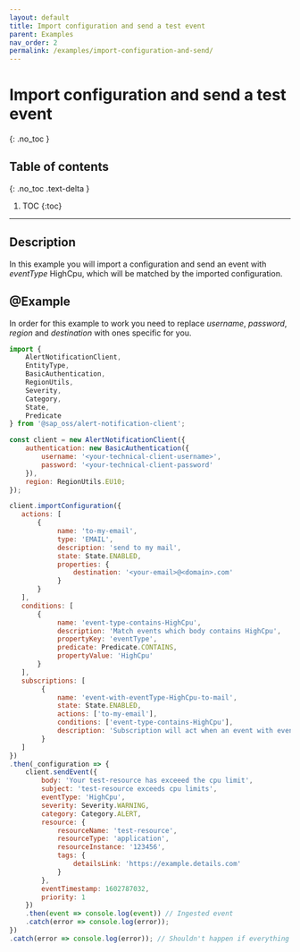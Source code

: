 ```yaml
---
layout: default
title: Import configuration and send a test event
parent: Examples
nav_order: 2
permalink: /examples/import-configuration-and-send/
---
```


# Import configuration and send a test event
{: .no_toc }

## Table of contents
{: .no_toc .text-delta }

1. TOC
{:toc}

---

## Description

In this example you will import a configuration and send an event with _eventType_ HighCpu, which will be matched by the imported configuration.

## @Example

In order for this example to work you need to replace _username_, _password_, _region_ and _destination_  with ones specific for you.

```js
import {
    AlertNotificationClient,
    EntityType,
    BasicAuthentication,
    RegionUtils,
    Severity,
    Category,
    State,
    Predicate
} from '@sap_oss/alert-notification-client';

const client = new AlertNotificationClient({
    authentication: new BasicAuthentication({
        username: '<your-technical-client-username>',
        password: '<your-technical-client-password'
    }),
    region: RegionUtils.EU10;
});

client.importConfiguration({
   actions: [
       {
            name: 'to-my-email',
            type: 'EMAIL',
            description: 'send to my mail',
            state: State.ENABLED,
            properties: {
                destination: '<your-email>@<domain>.com'
            }
       }
   ],
   conditions: [
       {
            name: 'event-type-contains-HighCpu',
            description: 'Match events which body contains HighCpu',
            propertyKey: 'eventType',
            predicate: Predicate.CONTAINS,
            propertyValue: 'HighCpu'
       }
   ],
   subscriptions: [
        {
            name: 'event-with-eventType-HighCpu-to-mail',
            state: State.ENABLED,
            actions: ['to-my-email'],
            conditions: ['event-type-contains-HighCpu'],
            description: 'Subscription will act when an event with eventType - HighCpu is received and will send an email to me'
        }
   ]
})
.then(_configuration => {
    client.sendEvent({
        body: 'Your test-resource has exceeed the cpu limit',
        subject: 'test-resource exceeds cpu limits',
        eventType: 'HighCpu',
        severity: Severity.WARNING,
        category: Category.ALERT,
        resource: {
            resourceName: 'test-resource',
            resourceType: 'application',
            resourceInstance: '123456',
            tags: {
                detailsLink: 'https://example.details.com'
            }
        },
        eventTimestamp: 1602787032,
        priority: 1
    })
    .then(event => console.log(event)) // Ingested event
    .catch(error => console.log(error));
})
.catch(error => console.log(error)); // Shouldn't happen if everything above is setup correctly
```